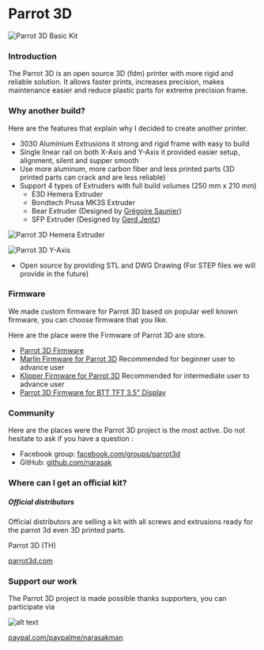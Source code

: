 # Parrot 3D
![Parrot 3D Basic Kit](https://github.com/narasak/parrot_3d/blob/master/img/parrot_3d_full_kit.jpg?raw=true)

### Introduction
The Parrot 3D is an open source 3D (fdm) printer with more rigid and reliable solution. It allows faster prints, increases precision, makes maintenance easier and reduce plastic parts for extreme precision frame.

### Why another build?
Here are the features that explain why I decided to create another printer.

* 3030 Aluminium Extrusions it strong and rigid frame with easy to build
* Single linear rail on both X-Axis and Y-Axis it provided easier setup, alignment, silent and supper smooth
* Use more aluminum, more carbon fiber and less printed parts (3D printed parts can crack and are less reliable)
* Support 4 types of Extruders with full build volumes (250 mm x 210 mm)
    * E3D Hemera Extruder
    * Bondtech Prusa MK3S Extruder
    * Bear Extruder (Designed by [Grégoire Saunier](https://github.com/gregsaun/bear_extruder_and_x_axis))
    * SFP Extruder (Designed by [Gerd Jentz](https://github.com/gerdj/RedBear/tree/master/SFP_Extruder?fbclid=IwAR3Uj-65sifwO2yWpbCwoKYdIusArH3cBH_lzmMJN2WZawB7Bh3vTl2CO8A))

![Parrot 3D Hemera Extruder](https://github.com/narasak/parrot_3d/blob/master/img/parrot_3d_hemera.jpg)

![Parrot 3D Y-Axis](https://github.com/narasak/parrot_3d/blob/master/img/parrot_3d_y-axis.jpg)
* Open source by providing STL and DWG Drawing (For STEP files we will provide in the future)

### Firmware
We made custom firmware for Parrot 3D based on popular well known firmware, you can choose firmware that you like.

Here are the place were the Firmware of Parrot 3D are store.

* [Parrot 3D Firmware](https://github.com/narasak/parrot_3d_firmware)
* [Marlin Firmware for Parrot 3D](https://github.com/narasak/parrot_3d_firmware) Recommended for beginner user to advance user 
* [Klipper Firmware for Parrot 3D](https://github.com/narasak/parrot_3d_klipper_firmware) Recommended for intermediate user to advance user
* [Parrot 3D Firmware for BTT TFT 3.5" Display](https://github.com/narasak/parrot_3d_tft35_firmware)

### Community
Here are the places were the Parrot 3D project is the most active. Do not hesitate to ask if you have a question :
* Facebook group: [facebook.com/groups/parrot3d](https://www.facebook.com/groups/parrot3d)
* GitHub: [github.com/narasak](https://github.com/narasak)

### Where can I get an official kit?
##### Official distributors

Official distributors are selling a kit with all screws and extrusions ready for the parrot 3d even 3D printed parts.

Parrot 3D (TH)
 
[parrot3d.com](https://www.parrot3d.com)

### Support our work

The Parrot 3D project is made possible thanks supporters, you can participate via 


![alt text](https://www.paypalobjects.com/webstatic/mktg/logo/pp_cc_mark_111x69.jpg "PayPal Logo")

[paypal.com/paypalme/narasakman](https://www.paypal.com/paypalme/narasakman)

